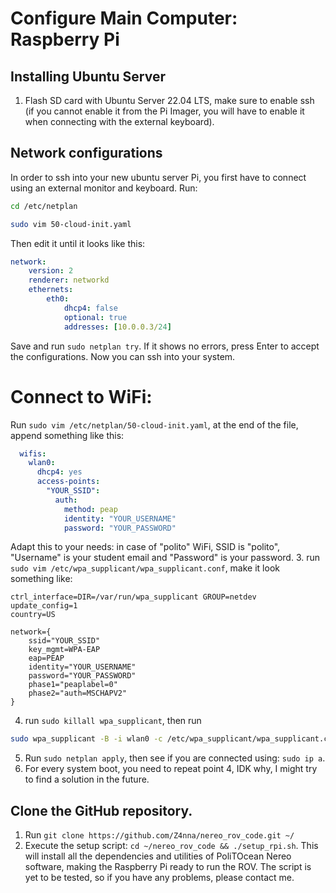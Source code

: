# Configure Main Computer: Raspberry Pi
## Installing Ubuntu Server
1. Flash SD card with Ubuntu Server 22.04 LTS, make sure to enable ssh (if you cannot enable it from the Pi Imager, you will have to enable it when connecting with the external keyboard).
## Network configurations
In order to ssh into your new ubuntu server Pi, you first have to connect using an external monitor and keyboard.
Run:
```bash
cd /etc/netplan
```
```bash
sudo vim 50-cloud-init.yaml
```
Then edit it until it looks like this:
```yaml
network:
	version: 2
	renderer: networkd
	ethernets:
		eth0:
			dhcp4: false
			optional: true
			addresses: [10.0.0.3/24]
```
Save and run ```sudo netplan try```. If it shows no errors, press Enter to accept the configurations. Now you can ssh into your system.
# Connect to WiFi:
Run ```sudo vim /etc/netplan/50-cloud-init.yaml```, at the end of the file, append something like this:
```yaml
  wifis:
    wlan0:
      dhcp4: yes
      access-points:
        "YOUR_SSID":
          auth:
            method: peap
            identity: "YOUR_USERNAME"
            password: "YOUR_PASSWORD"
```
Adapt this to your needs: in case of "polito" WiFi, SSID is "polito", "Username" is your student email and "Password" is your password.
3. run ```sudo vim /etc/wpa_supplicant/wpa_supplicant.conf```, make it look something like:
```
ctrl_interface=DIR=/var/run/wpa_supplicant GROUP=netdev
update_config=1
country=US

network={
    ssid="YOUR_SSID"
    key_mgmt=WPA-EAP
    eap=PEAP
    identity="YOUR_USERNAME"
    password="YOUR_PASSWORD"
    phase1="peaplabel=0"
    phase2="auth=MSCHAPV2"
}
```
4. run ```sudo killall wpa_supplicant```, then run
```bash
sudo wpa_supplicant -B -i wlan0 -c /etc/wpa_supplicant/wpa_supplicant.conf && sudo systemctl restart systemd-networkd
```
5. Run ```sudo netplan apply```, then see if you are connected using: ```sudo ip a```.
6. For every system boot, you need to repeat point 4, IDK why, I might try to find a solution in the future.
## Clone the GitHub repository.
1. Run ```git clone https://github.com/Z4nna/nereo_rov_code.git ~/```
2. Execute the setup script: ```cd ~/nereo_rov_code && ./setup_rpi.sh```. This will install all the dependencies and utilities of PoliTOcean Nereo software, making the Raspberry Pi ready to run the ROV. The script is yet to be tested, so if you have any problems, please contact me.